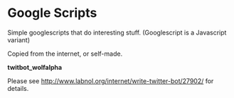 Google Scripts
==============

Simple googlescripts that do interesting stuff. (Googlescript is a Javascript variant)

Copied from the internet, or self-made.

**twitbot_wolfalpha**

Please see http://www.labnol.org/internet/write-twitter-bot/27902/ for details. 
